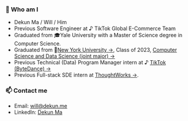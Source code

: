 ### 🙋‍ Who am I
+ Dekun Ma / Will / Him
+ Previous Software Engineer at ♪ TikTok Global E-Commerce Team 
+ Graduated from 🎓Yale University with a Master of Science degree in Computer Science.
+ Graduated from 🗽[New York University →](https://nyu.edu), Class of 2023, [Computer Science and Data Science (joint major) →](https://cs.nyu.edu/home/undergrad/major_programs.html)
+ Previous Technical (Data) Program Manager intern at ♪ [TikTok (ByteDance) →](https://www.tiktok.com/about?lang=en)
+ Previous Full-stack SDE intern at [ThoughtWorks →](https://www.thoughtworks.com/).

### 📫 Contact me
<!-- + Wechat: Magnoliae_Flos -->
+ Email: will@dekun.me
+ LinkedIn: [Dekun Ma](https://www.linkedin.com/in/dekunma)

<!-- ### 📚 GitHub Stats
![GitHub Stats](https://github-readme-stats.vercel.app/api?username=dekunma&show_icons=true&theme=dracula)

### 💻 My Most Used Languages
![My most used language](https://github-readme-stats.vercel.app/api/top-langs/?username=dekunma&layout=compact&theme=dracula) -->
